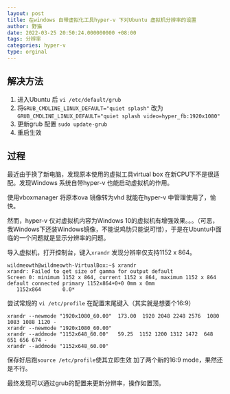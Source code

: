 ```yaml
---
layout: post
title: 在windows 自带虚拟化工具hyper-v 下对Ubuntu 虚拟机分辨率的设置
author: 野猫
date: 2022-03-25 20:50:24.000000000 +08:00
tags: 分辨率
categories: hyper-v
type: orginal
---
```


## 解决方法
1. 进入Ubuntu 后 `vi /etc/default/grub`
2. 将`GRUB_CMDLINE_LINUX_DEFAULT="quiet splash"` 改为 `GRUB_CMDLINE_LINUX_DEFAULT="quiet splash video=hyper_fb:1920x1080"`
3. 更新grub 配置 `sudo update-grub`
4. 重启生效

## 过程
最近由于换了新电脑，发现原本使用的虚拟工具virtual box 在新CPU下不是很适配。发现Windows 系统自带hyper-v 也能启动虚拟机的作用。

使用vboxmanager 将原本ova 镜像转为vhd 就能在hyper-v 中管理使用了，愉快。

然而，hyper-v 仅对虚拟机内容为Windows 10的虚拟机有增强效果。。。（可恶，我Windows下还装Windows镜像，不能说鸡肋只能说可惜），于是在Ubuntu中面临的一个问题就是显示分辨率的问题。

导入虚拟机，打开控制台，键入`xrandr` 发现分辨率仅支持1152 x 864。

```
wildmeowth@wildmeowth-VirtualBox:~$ xrandr
xrandr: Failed to get size of gamma for output default
Screen 0: minimum 1152 x 864, current 1152 x 864, maximum 1152 x 864
default connected primary 1152x864+0+0 0mm x 0mm
   1152x864       0.0* 

```

尝试常规的 `vi /etc/profile` 在配置末尾键入（其实就是想要个16:9）

```
xrandr --newmode "1920x1080_60.00"  173.00  1920 2048 2248 2576  1080 1083 1088 1120 -
xrandr --newmode "1920x1080_60.00"
xrandr --addmode "1152x648_60.00"   59.25  1152 1200 1312 1472  648 651 656 674 -
xrandr --addmode "1152x648_60.00"
```
保存好后跑`source /etc/profile`使其立即生效
加了两个新的16:9 mode，果然还是不行。

最终发现可以通过grub的配置来更新分辨率，操作如置顶。



